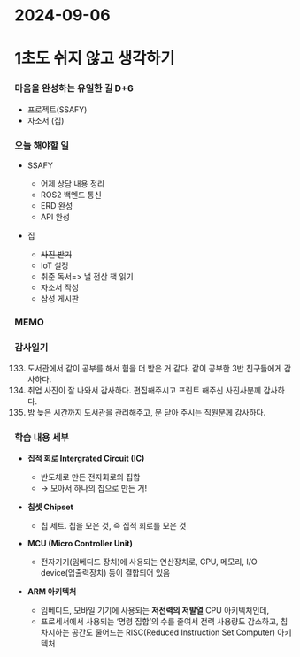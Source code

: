# 2024-09-06

# 1초도 쉬지 않고 생각하기
### 마음을 완성하는 유일한 길 D+6
-  프로젝트(SSAFY)
-  자소서 (집)


### 오늘 해야할 일
- SSAFY
  - 어제 상담 내용 정리
  - ROS2 백엔드 통신
  - ERD 완성
  - API 완성

- 집
  - ~~사진 받기~~
  - IoT 설정
  - 취준 독서=> 낼 전산 책 읽기
  - 자소서 작성
  - 삼성 게시판

### MEMO


### 감사일기
133. 도서관에서 같이 공부를 해서 힘을 더 받은 거 같다. 같이 공부한 3반 친구들에게 감사하다.
134. 취업 사진이 잘 나와서 감사하다. 편집해주시고 프린트 해주신 사진사분께 감사하다.
135. 밤 늦은 시간까지 도서관을 관리해주고, 문 닫아 주시는 직원분께 감사하다.

### 학습 내용 세부
- **집적 회로 Intergrated Circuit (IC)**
    - 반도체로 만든 전자회로의 집합
    - → 모아서 하나의 칩으로 만든 거!
- **칩셋 Chipset**
    - 칩 세트. 칩을 모은 것, 즉 집적 회로를 모은 것
- **MCU (Micro Controller Unit)**
    - 전자기기(임베디드 장치)에 사용되는 연산장치로, CPU, 메모리, I/O device(입출력장치) 등이 결합되어 있음
    
- **ARM 아키텍처**
    - 임베디드, 모바일 기기에 사용되는 **저전력의 저발열** CPU 아키텍처인데,
    - 프로세서에서 사용되는 ‘명령 집합’의 수를 줄여서 전력 사용량도 감소하고, 칩 차지하는 공간도 줄어드는 RISC(Reduced Instruction Set Computer) 아키텍처